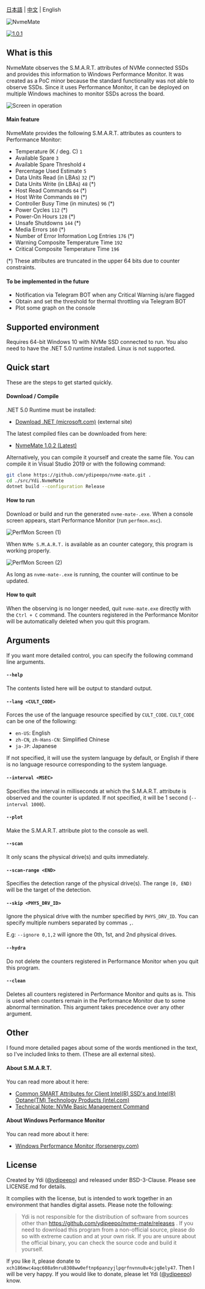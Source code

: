 ﻿[日本語](https://github.com/ydipeepo/nvme-mate/blob/master/README.md) | [中文](https://github.com/ydipeepo/nvme-mate/blob/master/README.zh-CN.md) | English



![NvmeMate](https://github.com/ydipeepo/nvme-mate/raw/master/doc/super-ultra-great-logo.png)




[![1.0.1](https://badgen.net/github/release/ydipeepo/nvme-mate)](https://github.com/ydipeepo/nvme-mate/releases/tag/1.0.1)

## What is this

NvmeMate observes the S.M.A.R.T. attributes of NVMe connected SSDs and provides this information to Windows Performance Monitor.
It was created as a PoC minor because the standard functionality was not able to observe SSDs.
Since it uses Performance Monitor, it can be deployed on multiple Windows machines to monitor SSDs across the board.



![Screen in operation](https://raw.githubusercontent.com/ydipeepo/nvme-mate/master/doc/nvme-mate.gif)



#### Main feature

NvmeMate provides the following S.M.A.R.T. attributes as counters to Performance Monitor:

* Temperature (K / deg. C) `1`
* Available Spare `3`
* Available Spare Threshold `4`
* Percentage Used Estimate `5`
* Data Units Read (in LBAs) `32` (*)
* Data Units Write (in LBAs) `48` (*)
* Host Read Commands `64` (*)
* Host Write Commands `80` (*)
* Controller Busy Time (in minutes) `96` (*)
* Power Cycles `112` (*)
* Power-On Hours `128` (*)
* Unsafe Shutdowns `144` (*)
* Media Errors `160` (*)
* Number of Error Information Log Entries `176` (*)
* Warning Composite Temperature Time `192`
* Critical Composite Temperature Time `196`

(*) These attributes are truncated in the upper 64 bits due to counter constraints.



#### To be implemented in the future

- Notification via Telegram BOT when any Critical Warning is/are flagged
- Obtain and set the threshold for thermal throttling via Telegram BOT
- Plot some graph on the console





## Supported environment

Requires 64-bit Windows 10 with NVMe SSD connected to run.
You also need to have the .NET 5.0 runtime installed. 
Linux is not supported.







## Quick start

These are the steps to get started quickly.



#### Download / Compile

.NET 5.0 Runtime must be installed:

* [Download .NET (microsoft.com)](https://dotnet.microsoft.com/download) (external site)

The latest compiled files can be downloaded from here:

* [NvmeMate 1.0.2 (Latest)](https://github.com/ydipeepo/nvme-mate/releases/tag/1.0.2)

Alternatively, you can compile it yourself and create the same file.
You can compile it in Visual Studio 2019 or with the following command:

```bash
git clone https://github.com/ydipeepo/nvme-mate.git .
cd ./src/Ydi.NvmeMate
dotnet build --configuration Release
```



#### How to run

Download or build and run the generated `nvme-mate-.exe`.
When a console screen appears, start Performance Monitor (run `perfmon.msc`).

![PerfMon Screen (1)](https://raw.githubusercontent.com/ydipeepo/nvme-mate/master/doc/perfmon-1.png)

When `NVMe S.M.A.R.T.` is available as an counter category, this program is working properly.

![PerfMon Screen (2)](https://raw.githubusercontent.com/ydipeepo/nvme-mate/master/doc/perfmon-2.png)

As long as `nvme-mate-.exe` is running, the counter will continue to be updated.



#### How to quit

When the observing is no longer needed, quit `nvme-mate.exe` directly with the `Ctrl + C` command.
The counters registered in the Performance Monitor will be automatically deleted when you quit this program.







## Arguments

If you want more detailed control, you can specify the following command line arguments.



#### `--help`

The contents listed here will be output to standard output.



#### `--lang <CULT_CODE>`

Forces the use of the language resource specified by `CULT_CODE`.
`CULT_CODE` can be one of the following:

* `en-US`: English
* `zh-CN`, `zh-Hans-CN`: Simplified Chinese
* `ja-JP`: Japanese

If not specified, it will use the system language by default, or English if there is no language resource corresponding to the system language.



#### `--interval <MSEC>`

Specifies the interval in milliseconds at which the S.M.A.R.T. attribute is observed and the counter is updated.
If not specified, it will be 1 second (`--interval 1000`).



#### `--plot`

Make the S.M.A.R.T. attribute plot to the console as well.



#### `--scan`

It only scans the physical drive(s) and quits immediately.



#### `--scan-range <END>`

Specifies the detection range of the physical drive(s).
The range `[0, END)` will be the target of the detection.



#### `--skip <PHYS_DRV_ID>`

Ignore the physical drive with the number specified by `PHYS_DRV_ID`.
You can specify multiple numbers separated by commas `,`.

E.g: `--ignore 0,1,2` will ignore the 0th, 1st, and 2nd physical drives.



#### `--hydra`

Do not delete the counters registered in Performance Monitor when you quit this program.



#### `--clean`

Deletes all counters registered in Performance Monitor and quits as is.
This is used when counters remain in the Performance Monitor due to some abnormal termination.
This argument takes precedence over any other argument.







## Other

I found more detailed pages about some of the words mentioned in the text, so I've included links to them. (These are all external sites).



#### About S.M.A.R.T.

You can read more about it here:

* [Common SMART Attributes for Client Intel(R) SSD's and Intel(R) Optane(TM) Technology Products (intel.com)](https://www.intel.com/content/www/us/en/support/articles/000056596/memory-and-storage.html)
* [Technical Note: NVMe Basic Management Command](https://www.nvmexpress.org/wp-content/uploads/NVMe_Management_-_Technical_Note_on_Basic_Management_Command.pdf)


#### About Windows Performance Monitor

You can read more about it here:

* [Windows Performance Monitor (forsenergy.com)](https://forsenergy.com/en-us/perfmon/html/53582ab0-24a0-411c-9c7a-7b2466741699.htm)







## License

Created by Ydi ([@ydipeepo](https://twitter.com/ydipeepo)) and released under BSD-3-Clause. Please see LICENSE.md for details.

It complies with the license, but is intended to work together in an environment that handles digital assets.
Please note the following:

> Ydi is not responsible for the distribution of software from sources other than https://github.com/ydipeepo/nvme-mate/releases .
> If you need to download this program from a non-official source, please do so with extreme caution and at your own risk.
> If you are unsure about the official binary, you can check the source code and build it yourself.






If you like it, please donate to `xch186mwc4aqc608a9nru8308ww0eftnp6panzyjlpqrfnvnnu8v4cjq8ely47`.
Then I will be very happy. If you would like to donate, please let Ydi ([@ydipeepo](https://twitter.com/ydipeepo)) know.

